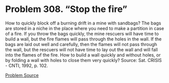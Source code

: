 # Problem 308. “Stop the fire”

How to quickly block off a burning drift in a mine with sandbags? The bags are stored in a niche in the place where you need to make a partition in case of a fire. If you throw the bags quickly, the mine rescuers will have time to build a wall, but the fire flames will pass through the holes in the wall. If the bags are laid out well and carefully, then the flames will not pass through the wall, but the rescuers will not have time to lay out the wall and will fall into the flames of the fire. How to build a wall quickly and without holes, or by folding a wall with holes to close them very quickly? Source: Sat. CRISIS - CNTI, 1992, p. 102.

[Problem Source](https://www.trizland.ru/tasks/5151/)